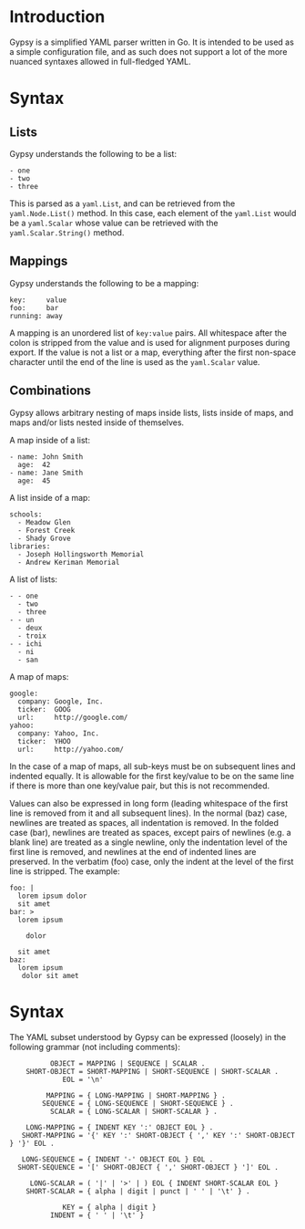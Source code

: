 Introduction
============

Gypsy is a simplified YAML parser written in Go.  It is intended to be used as
a simple configuration file, and as such does not support a lot of the more
nuanced syntaxes allowed in full-fledged YAML.

Syntax
======

Lists
-----

Gypsy understands the following to be a list:

    - one
    - two
    - three

This is parsed as a `yaml.List`, and can be retrieved from the
`yaml.Node.List()` method.  In this case, each element of the `yaml.List` would
be a `yaml.Scalar` whose value can be retrieved with the `yaml.Scalar.String()`
method.

Mappings
--------

Gypsy understands the following to be a mapping:

    key:     value
    foo:     bar
    running: away

A mapping is an unordered list of `key:value` pairs.  All whitespace after the
colon is stripped from the value and is used for alignment purposes during
export.  If the value is not a list or a map, everything after the first
non-space character until the end of the line is used as the `yaml.Scalar`
value.

Combinations
------------

Gypsy allows arbitrary nesting of maps inside lists, lists inside of maps, and
maps and/or lists nested inside of themselves.

A map inside of a list:

    - name: John Smith
      age:  42
    - name: Jane Smith
      age:  45

A list inside of a map:

    schools:
      - Meadow Glen
      - Forest Creek
      - Shady Grove
    libraries:
      - Joseph Hollingsworth Memorial
      - Andrew Keriman Memorial

A list of lists:

    - - one
      - two
      - three
    - - un
      - deux
      - troix
    - - ichi
      - ni
      - san

A map of maps:

    google:
      company: Google, Inc.
      ticker:  GOOG
      url:     http://google.com/
    yahoo:
      company: Yahoo, Inc.
      ticker:  YHOO
      url:     http://yahoo.com/

In the case of a map of maps, all sub-keys must be on subsequent lines and
indented equally.  It is allowable for the first key/value to be on the same
line if there is more than one key/value pair, but this is not recommended.

Values can also be expressed in long form (leading whitespace of the first line
is removed from it and all subsequent lines).  In the normal (baz) case,
newlines are treated as spaces, all indentation is removed.  In the folded case
(bar), newlines are treated as spaces, except pairs of newlines (e.g. a blank
line) are treated as a single newline, only the indentation level of the first
line is removed, and newlines at the end of indented lines are preserved.  In
the verbatim (foo) case, only the indent at the level of the first line is
stripped.  The example:

    foo: |
      lorem ipsum dolor
      sit amet
    bar: >
      lorem ipsum

        dolor

      sit amet
    baz:
      lorem ipsum
       dolor sit amet

Syntax
======

The YAML subset understood by Gypsy can be expressed (loosely) in the following
grammar (not including comments):

              OBJECT = MAPPING | SEQUENCE | SCALAR .
        SHORT-OBJECT = SHORT-MAPPING | SHORT-SEQUENCE | SHORT-SCALAR .
                 EOL = '\n'

             MAPPING = { LONG-MAPPING | SHORT-MAPPING } .
            SEQUENCE = { LONG-SEQUENCE | SHORT-SEQUENCE } .
              SCALAR = { LONG-SCALAR | SHORT-SCALAR } .

        LONG-MAPPING = { INDENT KEY ':' OBJECT EOL } .
       SHORT-MAPPING = '{' KEY ':' SHORT-OBJECT { ',' KEY ':' SHORT-OBJECT } '}' EOL .

       LONG-SEQUENCE = { INDENT '-' OBJECT EOL } EOL .
      SHORT-SEQUENCE = '[' SHORT-OBJECT { ',' SHORT-OBJECT } ']' EOL .
      
         LONG-SCALAR = ( '|' | '>' | ) EOL { INDENT SHORT-SCALAR EOL }
        SHORT-SCALAR = { alpha | digit | punct | ' ' | '\t' } .

                 KEY = { alpha | digit }
              INDENT = { ' ' | '\t' }

